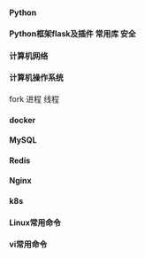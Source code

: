 #### Python


#### Python框架flask及插件 常用库 安全


#### 计算机网络


#### 计算机操作系统
fork
进程
线程


#### docker


#### MySQL


#### Redis


#### Nginx


#### k8s


#### Linux常用命令


#### vi常用命令
